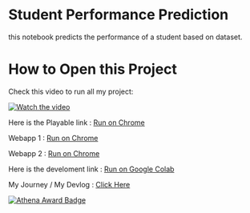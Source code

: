# Student Performance Prediction
this notebook predicts the performance of a student based on dataset.

# How to Open this Project
Check this video to run all my project:

[![Watch the video](https://img.icons8.com/clouds/100/000000/play.png)](https://hc-cdn.hel1.your-objectstorage.com/s/v3/0a6d6bf5b27523387098e6f5131b0f2872a5377d_demo.mp4)

Here is the Playable link : [Run on Chrome](https://lucks-13.github.io/student-performance/Source.html)

Webapp 1 : [Run on Chrome](https://student-performance-prediction-webapp-1.streamlit.app)

Webapp 2 : [Run on Chrome](https://student-performance-prediction-webapp-2.streamlit.app)

Here is the develoment link : [Run on Google Colab](https://colab.research.google.com/github/lucks-13/student-performance/blob/main/code.ipynb)

My Journey / My Devlog : [Click Here](https://summer.hackclub.com/projects/12167)

[![Athena Award Badge](https://img.shields.io/endpoint?url=https%3A%2F%2Faward.athena.hackclub.com%2Fapi%2Fbadge)](https://award.athena.hackclub.com?utm_source=readme)





